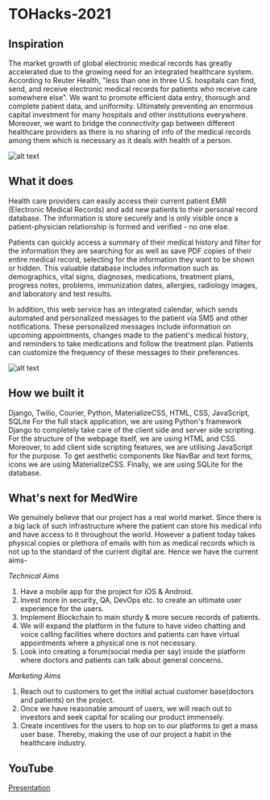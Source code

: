 # TOHacks-2021

## Inspiration

The market growth of global electronic medical records has greatly accelerated due to the growing need for an integrated healthcare system. According to Reuter Health, "less than one in three U.S. hospitals can find, send, and receive electronic medical records for patients who receive care somewhere else". We want to promote efficient data entry, thorough and complete patient data, and uniformity. Ultimately preventing an enormous capital investment for many hospitals and other institutions everywhere.  Moreover, we want to bridge the _connectivity_ gap between different healthcare providers as there is no sharing of info of the medical records among them which is necessary as it deals with health of a person.

![alt text](https://cdn.discordapp.com/attachments/840084987424407566/840912546000273408/medical-rep.jpg)

## What it does
Health care providers can easily access their current patient EMR (Electronic Medical Records) and add new patients to their personal record database. The information is store securely and is only visible once a patient-physician relationship is formed and verified - no one else. 

Patients can quickly access a summary of their medical history and filter for the information they are searching for as well as save PDF copies of their entire medical record, selecting for the information they want to be shown or hidden. This valuable database includes information such as demographics, vital signs, diagnoses, medications, treatment plans, progress notes, problems, immunization dates, allergies, radiology images, and laboratory and test results.

In addition, this web service has an integrated calendar, which sends automated and personalized messages to the patient via SMS and other notifications. These personalized messages include information on upcoming appointments, changes made to the patient's medical history, and reminders to take medications and follow the treatment plan. Patients can customize the frequency of these messages to their preferences. 

![alt text](https://cdn.discordapp.com/attachments/840084987424407566/840899699016073256/PicsArt_05-09-04.03.54.png)

## How we built it

Django, Twilio, Courier, Python, MaterializeCSS, HTML, CSS, JavaScript, SQLite
For the full stack application, we are using Python's framework Django to completely take care of the client side and server side scripting. For the structure of the webpage itself, we are using HTML and CSS. Moreover, to add client side scripting features, we are utilising JavaScript for the purpose. To get aesthetic components like NavBar and text forms, icons we are using MaterializeCSS. Finally, we are using SQLite for the database.

## What's next for MedWire

We genuinely believe that our project has a real world market. Since there is a big lack of such infrastructure where the patient can store his medical info and have access to it throughout the world. However a patient  today takes physical copies or plethora of emails with him as medical records which is not up to the standard of the current digital are. Hence we have the current aims-

_Technical Aims_
1. Have a mobile app for the project for iOS & Android.
2. Invest more in security, QA, DevOps etc. to create an ultimate user experience for the users.
3. Implement Blockchain to main sturdy & more secure records of patients.
4. We will expand the platform in the future to have video chatting and voice calling facilities where doctors and patients can have virtual appointments where a physical one is not necessary.
5. Look into creating a forum(social media per say) inside the platform where doctors and patients can talk about general concerns.

_Marketing Aims_
1. Reach out to customers to get the initial actual customer base(doctors and patients) on the project.
2. Once we have reasonable amount of users, we will reach out to investors and seek capital for scaling our product immensely.
3. Create incentives for the users to hop on to our platforms to get a mass user base. Thereby, making the use of our project a habit in the healthcare industry.

## YouTube
<a href="https://youtu.be/5BbXDxu6qJM">Presentation</a>
